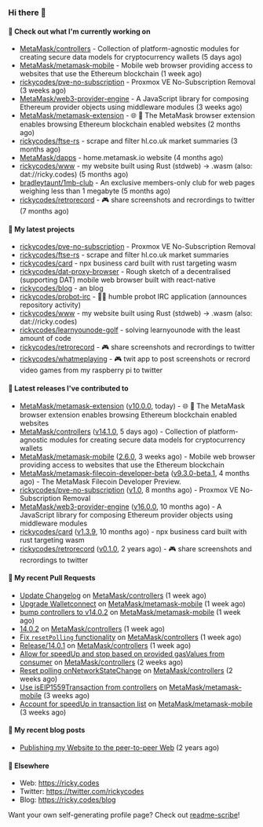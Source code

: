 ### Hi there 👋

#### 👀 Check out what I'm currently working on

- [MetaMask/controllers](https://github.com/MetaMask/controllers) - Collection of platform-agnostic modules for creating secure data models for cryptocurrency wallets (5 days ago)
- [MetaMask/metamask-mobile](https://github.com/MetaMask/metamask-mobile) - Mobile web browser providing access to websites that use the Ethereum blockchain (1 week ago)
- [rickycodes/pve-no-subscription](https://github.com/rickycodes/pve-no-subscription) - Proxmox VE No-Subscription Removal (3 weeks ago)
- [MetaMask/web3-provider-engine](https://github.com/MetaMask/web3-provider-engine) - A JavaScript library for composing Ethereum provider objects using middleware modules (3 weeks ago)
- [MetaMask/metamask-extension](https://github.com/MetaMask/metamask-extension) - :globe_with_meridians: :electric_plug: The MetaMask browser extension enables browsing Ethereum blockchain enabled websites (2 months ago)
- [rickycodes/ftse-rs](https://github.com/rickycodes/ftse-rs) - scrape and filter hl.co.uk market summaries (3 months ago)
- [MetaMask/dapps](https://github.com/MetaMask/dapps) - home.metamask.io website (4 months ago)
- [rickycodes/www](https://github.com/rickycodes/www) - my website built using Rust (stdweb) → .wasm (also: dat://ricky.codes) (5 months ago)
- [bradleytaunt/1mb-club](https://github.com/bradleytaunt/1mb-club) - An exclusive members-only club for web pages weighing less than 1 megabyte (5 months ago)
- [rickycodes/retrorecord](https://github.com/rickycodes/retrorecord) - 🎮 share screenshots and recrordings to twitter (7 months ago)

#### 🌱 My latest projects

- [rickycodes/pve-no-subscription](https://github.com/rickycodes/pve-no-subscription) - Proxmox VE No-Subscription Removal
- [rickycodes/ftse-rs](https://github.com/rickycodes/ftse-rs) - scrape and filter hl.co.uk market summaries
- [rickycodes/card](https://github.com/rickycodes/card) - npx business card built with rust targeting wasm
- [rickycodes/dat-proxy-browser](https://github.com/rickycodes/dat-proxy-browser) - Rough sketch of a decentralised (supporting DAT) mobile web browser built with react-native
- [rickycodes/blog](https://github.com/rickycodes/blog) - an blog
- [rickycodes/probot-irc](https://github.com/rickycodes/probot-irc) - 🤖💬 humble probot IRC application (announces repository activity)
- [rickycodes/www](https://github.com/rickycodes/www) - my website built using Rust (stdweb) → .wasm (also: dat://ricky.codes)
- [rickycodes/learnyounode-golf](https://github.com/rickycodes/learnyounode-golf) - solving learnyounode with the least amount of code
- [rickycodes/retrorecord](https://github.com/rickycodes/retrorecord) - 🎮 share screenshots and recrordings to twitter
- [rickycodes/whatmeplaying](https://github.com/rickycodes/whatmeplaying) - 🎮 twit app to post screenshots or recrord video games from my raspberry pi to twitter

#### 🔭 Latest releases I've contributed to

- [MetaMask/metamask-extension](https://github.com/MetaMask/metamask-extension) ([v10.0.0](https://github.com/MetaMask/metamask-extension/releases/tag/v10.0.0), today) - :globe_with_meridians: :electric_plug: The MetaMask browser extension enables browsing Ethereum blockchain enabled websites
- [MetaMask/controllers](https://github.com/MetaMask/controllers) ([v14.1.0](https://github.com/MetaMask/controllers/releases/tag/v14.1.0), 5 days ago) - Collection of platform-agnostic modules for creating secure data models for cryptocurrency wallets
- [MetaMask/metamask-mobile](https://github.com/MetaMask/metamask-mobile) ([2.6.0](https://github.com/MetaMask/metamask-mobile/releases/tag/2.6.0), 3 weeks ago) - Mobile web browser providing access to websites that use the Ethereum blockchain
- [MetaMask/metamask-filecoin-developer-beta](https://github.com/MetaMask/metamask-filecoin-developer-beta) ([v9.3.0-beta.1](https://github.com/MetaMask/metamask-filecoin-developer-beta/releases/tag/v9.3.0-beta.1), 4 months ago) - The MetaMask Filecoin Developer Preview.
- [rickycodes/pve-no-subscription](https://github.com/rickycodes/pve-no-subscription) ([v1.0](https://github.com/rickycodes/pve-no-subscription/releases/tag/v1.0), 8 months ago) - Proxmox VE No-Subscription Removal
- [MetaMask/web3-provider-engine](https://github.com/MetaMask/web3-provider-engine) ([v16.0.0](https://github.com/MetaMask/web3-provider-engine/releases/tag/v16.0.0), 10 months ago) - A JavaScript library for composing Ethereum provider objects using middleware modules
- [rickycodes/card](https://github.com/rickycodes/card) ([v1.3.9](https://github.com/rickycodes/card/releases/tag/v1.3.9), 10 months ago) - npx business card built with rust targeting wasm
- [rickycodes/retrorecord](https://github.com/rickycodes/retrorecord) ([v0.1.0](https://github.com/rickycodes/retrorecord/releases/tag/v0.1.0), 2 years ago) - 🎮 share screenshots and recrordings to twitter

#### 🔨 My recent Pull Requests

- [Update Changelog](https://github.com/MetaMask/controllers/pull/548) on [MetaMask/controllers](https://github.com/MetaMask/controllers) (1 week ago)
- [Upgrade Walletconnect](https://github.com/MetaMask/metamask-mobile/pull/2956) on [MetaMask/metamask-mobile](https://github.com/MetaMask/metamask-mobile) (1 week ago)
- [bump controllers to v14.0.2](https://github.com/MetaMask/metamask-mobile/pull/2952) on [MetaMask/metamask-mobile](https://github.com/MetaMask/metamask-mobile) (1 week ago)
- [14.0.2](https://github.com/MetaMask/controllers/pull/547) on [MetaMask/controllers](https://github.com/MetaMask/controllers) (1 week ago)
- [Fix `resetPolling` functionality](https://github.com/MetaMask/controllers/pull/546) on [MetaMask/controllers](https://github.com/MetaMask/controllers) (1 week ago)
- [Release/14.0.1](https://github.com/MetaMask/controllers/pull/545) on [MetaMask/controllers](https://github.com/MetaMask/controllers) (1 week ago)
- [Allow for speedUp and stop based on provided gasValues from consumer](https://github.com/MetaMask/controllers/pull/535) on [MetaMask/controllers](https://github.com/MetaMask/controllers) (2 weeks ago)
- [Reset polling onNetworkStateChange](https://github.com/MetaMask/controllers/pull/534) on [MetaMask/controllers](https://github.com/MetaMask/controllers) (2 weeks ago)
- [Use isEIP1559Transaction from controllers](https://github.com/MetaMask/metamask-mobile/pull/2918) on [MetaMask/metamask-mobile](https://github.com/MetaMask/metamask-mobile) (3 weeks ago)
- [Account for speedUp in transaction list](https://github.com/MetaMask/metamask-mobile/pull/2909) on [MetaMask/metamask-mobile](https://github.com/MetaMask/metamask-mobile) (3 weeks ago)

#### 📜 My recent blog posts

- [Publishing my Website to the peer-to-peer Web](//ricky.codes/blog/posts/publishing-to-the-peer-to-peer-web/) (2 years ago)

#### 🔗 Elsewhere

- Web: https://ricky.codes
- Twitter: https://twitter.com/rickycodes
- Blog: https://ricky.codes/blog

Want your own self-generating profile page? Check out [readme-scribe](https://github.com/muesli/readme-scribe)!
